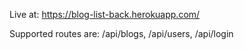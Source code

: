Live at: https://blog-list-back.herokuapp.com/

Supported routes are: /api/blogs, /api/users, /api/login